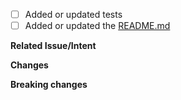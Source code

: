 - [ ] Added or updated tests
- [ ] Added or updated the [README.md](../README.md)

**Related Issue/Intent**

<!-- Link to related issues this PR resolves, e.g. "Resolves #236",
or a description of what this PR is trying to achieve. -->

**Changes**

<!-- Detail the changes in behaviour this PR introduces. -->

**Breaking changes**

<!-- If there are any breaking changes, list them here. -->

